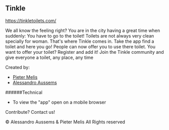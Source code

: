 ## Tinkle
https://tinkletoilets.com/<br>

We all know the feeling right? You are in the city having a great time when suddenly: You have to go to the toilet! Toilets are not always very clean specially for woman. That's where Tinkle comes in. Take the app find a toilet and here you go! People can now offer you to use there toilet. You want to offer your toilet? Register and add it! Join the Tinkle community and give everyone a toilet, any place, any time<br>

Created by:
- [Pieter Melis](https://github.com/PieterMelis)<br>
- [Alessandro Aussems](https://github.com/alessandroaussems)<br>


######Technical
- To view the "app" open on a mobile browser

Contribute? Contact us!


&copy; Alessandro Aussems &amp; Pieter Melis All Rights reserved
